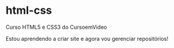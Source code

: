 # html-css
 Curso HTML5 e CSS3 do CursoemVideo

Estou aprendendo a criar site e agora vou gerenciar repositórios!